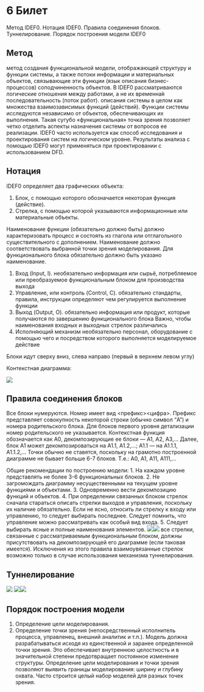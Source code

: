 # 6 Билет

Метод IDEF0. Нотация IDEF0. Правила соединения блоков. Туннелирование. Порядок построения модели IDEF0

## Метод
метод создания функциональной модели, отображающей структуру и функции системы, а также потоки информации и материальных объектов, связывающие эти функции
	(язык описания бизнес-процессов)
		соподчиненность объектов. В IDEF0 рассматриваются логические отношения между работами, а не их временна́я последовательность (поток работ).
			описания системы в целом как множества взаимозависимых функций (действий). Функции системы исследуются независимо от объектов, обеспечивающих их выполнения. Такая сугубо «функциональная» точка зрения позволяет четко отделить аспекты назначения системы от вопросов ее реализации. IDEF0 часто используется как способ исследования и проектирования систем на логическом уровне. Результаты анализа с помощью IDEF0 могут применяться при проектировании с использованием DFD.
## Нотация
IDEF0 определяет два графических объекта:
1. Блок, с помощью которого обозначается некоторая функция (действие).
2. Стрелка, с помощью которой указываются информационные или материальные объекты.

Наименование функции (обязательно должно быть) должно характеризовать процесс и состоять из глагола или отглагольного существительного с дополнением. Наименование должно соответствовать выбранной точки зрения моделирования. Для функционального блока обязательно должно быть указано наименование.

1. Вход (Input, I).
	необязательно
		информация или сырьё, потребляемое или преобразуемое функциональным блоком для производства выхода
2. Управление, или контроль (Control, C).
	обязательно
		стандарты, правила, инструкции
		определяют чем регулируется выполнение функции 
3. Выход (Output, O).
	обязательно
		информация или продукт, которые получаются по завершению функционального блока
			Важно, чтобы наименования входных и выходных стрелок различались
4. Исполняющий механизм
	необязательно
		персонал, оборудование
			с помощью чего и посредством которого выполняется моделируемое действие

Блоки идут сверху вниз, слева направо (первый в верхнем левом углу)

Контекстная диаграмма:

![](attachment/8f5a7b39956cfa1773632de576db8af7.png)
## Правила соединения блоков
Все блоки нумеруются. Номер имеет вид <префикс><цифра>. Префикс представляет совокупность некоторой строки (обычно символ “A”) и номера родительского блока. Для блоков первого уровня детализации номер родительского не указывается. Контекстная функция обозначается как A0, декомпозирующие ее блоки — A1, A2, A3,... Далее, блок A1 может декомпозироваться на A1.1, A1.2,...; A1.1 — на A1.1.1, A1.1.2,... Точки обычно не ставятся, поскольку на грамотно построенной диаграмме не бывает больше 6-7 блоков. Т.е.: A0, A1, A11, A111,...

Общие рекомендации по построению модели: 1. На каждом уровне представлять не более 3-6 функциональных блоков. 2. Не загромождать диаграмму несущественными на текущем уровне функциями и объектами. 3. Одновременно вести декомпозицию функций и объектов. 4. При определении связанных блоком стрелок сначала стараться описать стрелки выходов и управления, поскольку их наличие обязательно. Если не ясно, относить ли стрелку к входу или управлению, то следует выбирать последнее. Следует помнить, что управление можно рассматривать как особый вид входа. 5. Следует выбирать ясные и полные наименования элементов.
![](attachment/01ca5e4376f3f6ee5a9a4bd9cb5d6b6d.png)![](attachment/92f566678a211d434be66c45a7ac4ff8.png)
все стрелки, связанные с рассматриваемым функциональным блоком, должны присутствовать на декомпозирующей его диаграмме (если таковая имеется). Исключения из этого правила взаимоувязанные стрелок возможно только в случае использования механизма туннелирования.
## Туннелирование
![](attachment/8d0c19d2654851d4390c80a7ff62a2e7.png)
![](attachment/adc0b88592f5b8957be6abb7e6604728.png)![](attachment/abd7c6ceeaa92e9b254aa333d288efc1.png)
## Порядок построения модели
1. Определение цели моделирования.
2. Определение точки зрения (непосредственный исполнитель процесса, управленец, внешний аналитик и т.п.).
Модель должна разрабатываться исходя из единственной и заранее определенной точки зрения. Это обеспечивает внутреннюю целостность и в значительной степени предотвращает постоянное изменение структуры.
Определение цели моделирования и точки зрения позволяют выявить границы моделирования: ширину и глубину охвата. Часто строится целый набор моделей для разных точек зрения.